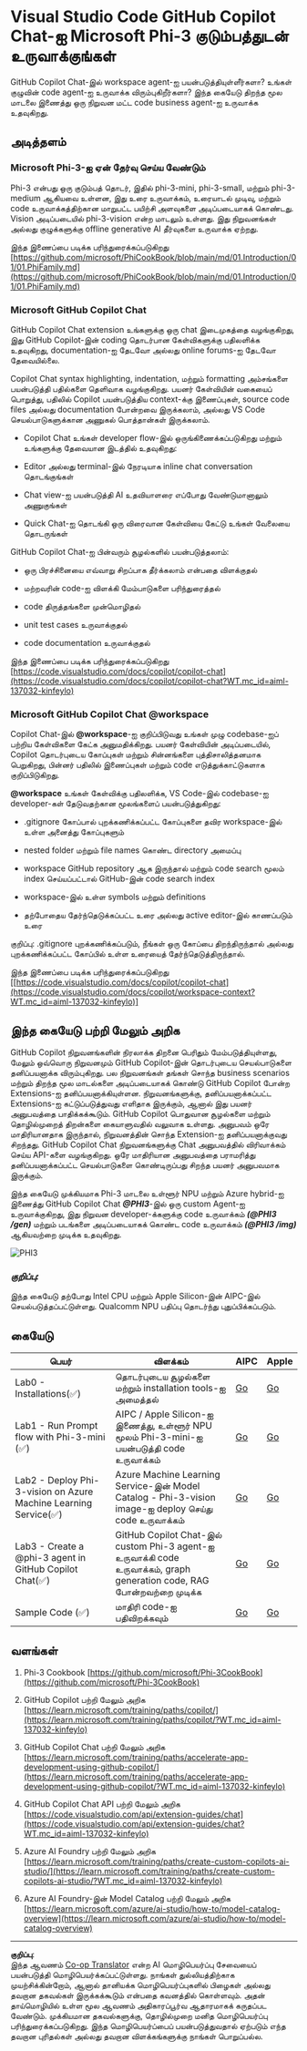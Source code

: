 <!--
CO_OP_TRANSLATOR_METADATA:
{
  "original_hash": "00b7a699de8ac405fa821f4c0f7fc0ab",
  "translation_date": "2025-10-11T11:54:50+00:00",
  "source_file": "md/02.Application/02.Code/Phi3/VSCodeExt/README.md",
  "language_code": "ta"
}
-->
# **Visual Studio Code GitHub Copilot Chat-ஐ Microsoft Phi-3 குடும்பத்துடன் உருவாக்குங்கள்**

GitHub Copilot Chat-இல் workspace agent-ஐ பயன்படுத்தியுள்ளீர்களா? உங்கள் குழுவின் code agent-ஐ உருவாக்க விரும்புகிறீர்களா? இந்த கையேடு திறந்த மூல மாடலை இணைத்து ஒரு நிறுவன மட்ட code business agent-ஐ உருவாக்க உதவுகிறது.

## **அடித்தளம்**

### **Microsoft Phi-3-ஐ ஏன் தேர்வு செய்ய வேண்டும்**

Phi-3 என்பது ஒரு குடும்பத் தொடர், இதில் phi-3-mini, phi-3-small, மற்றும் phi-3-medium ஆகியவை உள்ளன, இது உரை உருவாக்கம், உரையாடல் முடிவு, மற்றும் code உருவாக்கத்திற்கான மாறுபட்ட பயிற்சி அளவுகளை அடிப்படையாகக் கொண்டது. Vision அடிப்படையில் phi-3-vision என்ற மாடலும் உள்ளது. இது நிறுவனங்கள் அல்லது குழுக்களுக்கு offline generative AI தீர்வுகளை உருவாக்க ஏற்றது.

இந்த இணைப்பை படிக்க பரிந்துரைக்கப்படுகிறது [https://github.com/microsoft/PhiCookBook/blob/main/md/01.Introduction/01/01.PhiFamily.md](https://github.com/microsoft/PhiCookBook/blob/main/md/01.Introduction/01/01.PhiFamily.md)

### **Microsoft GitHub Copilot Chat**

GitHub Copilot Chat extension உங்களுக்கு ஒரு chat இடைமுகத்தை வழங்குகிறது, இது GitHub Copilot-இன் coding தொடர்பான கேள்விகளுக்கு பதிலளிக்க உதவுகிறது, documentation-ஐ தேடவோ அல்லது online forums-ஐ தேடவோ தேவையில்லை.

Copilot Chat syntax highlighting, indentation, மற்றும் formatting அம்சங்களை பயன்படுத்தி பதில்களை தெளிவாக வழங்குகிறது. பயனர் கேள்வியின் வகையைப் பொறுத்து, பதிலில் Copilot பயன்படுத்திய context-க்கு இணைப்புகள், source code files அல்லது documentation போன்றவை இருக்கலாம், அல்லது VS Code செயல்பாடுகளுக்கான அணுகல் பொத்தான்கள் இருக்கலாம்.

- Copilot Chat உங்கள் developer flow-இல் ஒருங்கிணைக்கப்படுகிறது மற்றும் உங்களுக்கு தேவையான இடத்தில் உதவுகிறது:

- Editor அல்லது terminal-இல் நேரடியாக inline chat conversation தொடங்குங்கள்

- Chat view-ஐ பயன்படுத்தி AI உதவியாளரை எப்போது வேண்டுமானாலும் அணுகுங்கள்

- Quick Chat-ஐ தொடங்கி ஒரு விரைவான கேள்வியை கேட்டு உங்கள் வேலையை தொடருங்கள்

GitHub Copilot Chat-ஐ பின்வரும் சூழல்களில் பயன்படுத்தலாம்:

- ஒரு பிரச்சினையை எவ்வாறு சிறப்பாக தீர்க்கலாம் என்பதை விளக்குதல்

- மற்றவரின் code-ஐ விளக்கி மேம்பாடுகளை பரிந்துரைத்தல்

- code திருத்தங்களை முன்மொழிதல்

- unit test cases உருவாக்குதல்

- code documentation உருவாக்குதல்

இந்த இணைப்பை படிக்க பரிந்துரைக்கப்படுகிறது [https://code.visualstudio.com/docs/copilot/copilot-chat](https://code.visualstudio.com/docs/copilot/copilot-chat?WT.mc_id=aiml-137032-kinfeylo)

### **Microsoft GitHub Copilot Chat @workspace**

Copilot Chat-இல் **@workspace**-ஐ குறிப்பிடுவது உங்கள் முழு codebase-ஐப் பற்றிய கேள்விகளை கேட்க அனுமதிக்கிறது. பயனர் கேள்வியின் அடிப்படையில், Copilot தொடர்புடைய கோப்புகள் மற்றும் சின்னங்களை புத்திசாலித்தனமாக பெறுகிறது, பின்னர் பதிலில் இணைப்புகள் மற்றும் code எடுத்துக்காட்டுகளாக குறிப்பிடுகிறது.

**@workspace** உங்கள் கேள்விக்கு பதிலளிக்க, VS Code-இல் codebase-ஐ developer-கள் தேடுவதற்கான மூலங்களைப் பயன்படுத்துகிறது:

- .gitignore கோப்பால் புறக்கணிக்கப்பட்ட கோப்புகளை தவிர workspace-இல் உள்ள அனைத்து கோப்புகளும்

- nested folder மற்றும் file names கொண்ட directory அமைப்பு

- workspace GitHub repository ஆக இருந்தால் மற்றும் code search மூலம் index செய்யப்பட்டால் GitHub-இன் code search index

- workspace-இல் உள்ள symbols மற்றும் definitions

- தற்போதைய தேர்ந்தெடுக்கப்பட்ட உரை அல்லது active editor-இல் காணப்படும் உரை

குறிப்பு: .gitignore புறக்கணிக்கப்படும், நீங்கள் ஒரு கோப்பை திறந்திருந்தால் அல்லது புறக்கணிக்கப்பட்ட கோப்பில் உள்ள உரையைத் தேர்ந்தெடுத்திருந்தால்.

இந்த இணைப்பை படிக்க பரிந்துரைக்கப்படுகிறது [[https://code.visualstudio.com/docs/copilot/copilot-chat](https://code.visualstudio.com/docs/copilot/workspace-context?WT.mc_id=aiml-137032-kinfeylo)]

## **இந்த கையேடு பற்றி மேலும் அறிக**

GitHub Copilot நிறுவனங்களின் நிரலாக்க திறனை பெரிதும் மேம்படுத்தியுள்ளது, மேலும் ஒவ்வொரு நிறுவனமும் GitHub Copilot-இன் தொடர்புடைய செயல்பாடுகளை தனிப்பயனாக்க விரும்புகிறது. பல நிறுவனங்கள் தங்கள் சொந்த business scenarios மற்றும் திறந்த மூல மாடல்களை அடிப்படையாகக் கொண்டு GitHub Copilot போன்ற Extensions-ஐ தனிப்பயனாக்கியுள்ளன. நிறுவனங்களுக்கு, தனிப்பயனாக்கப்பட்ட Extensions-ஐ கட்டுப்படுத்துவது எளிதாக இருக்கும், ஆனால் இது பயனர் அனுபவத்தை பாதிக்கக்கூடும். GitHub Copilot பொதுவான சூழல்களை மற்றும் தொழில்முறைத் திறன்களை கையாளுவதில் வலுவாக உள்ளது. அனுபவம் ஒரே மாதிரியானதாக இருந்தால், நிறுவனத்தின் சொந்த Extension-ஐ தனிப்பயனாக்குவது சிறந்தது. GitHub Copilot Chat நிறுவனங்களுக்கு Chat அனுபவத்தில் விரிவாக்கம் செய்ய API-களை வழங்குகிறது. ஒரே மாதிரியான அனுபவத்தை பராமரித்து தனிப்பயனாக்கப்பட்ட செயல்பாடுகளை கொண்டிருப்பது சிறந்த பயனர் அனுபவமாக இருக்கும்.

இந்த கையேடு முக்கியமாக Phi-3 மாடலை உள்ளூர் NPU மற்றும் Azure hybrid-ஐ இணைத்து GitHub Copilot Chat ***@PHI3***-இல் ஒரு custom Agent-ஐ உருவாக்குகிறது, இது நிறுவன developer-க்களுக்கு code உருவாக்கம் ***(@PHI3 /gen)*** மற்றும் படங்களை அடிப்படையாகக் கொண்ட code உருவாக்கம் ***(@PHI3 /img)*** ஆகியவற்றை முடிக்க உதவுகிறது.

![PHI3](../../../../../../../imgs/02/vscodeext/cover.png)

### ***குறிப்பு:*** 

இந்த கையேடு தற்போது Intel CPU மற்றும் Apple Silicon-இன் AIPC-இல் செயல்படுத்தப்பட்டுள்ளது. Qualcomm NPU பதிப்பு தொடர்ந்து புதுப்பிக்கப்படும்.

## **கையேடு**

| பெயர் | விளக்கம் | AIPC | Apple |
| ------------ | ----------- | -------- |-------- |
| Lab0 - Installations(✅) | தொடர்புடைய சூழல்களை மற்றும் installation tools-ஐ அமைத்தல் | [Go](./HOL/AIPC/01.Installations.md) |[Go](./HOL/Apple/01.Installations.md) |
| Lab1 - Run Prompt flow with Phi-3-mini (✅) | AIPC / Apple Silicon-ஐ இணைத்து, உள்ளூர் NPU மூலம் Phi-3-mini-ஐ பயன்படுத்தி code உருவாக்கம் | [Go](./HOL/AIPC/02.PromptflowWithNPU.md) |  [Go](./HOL/Apple/02.PromptflowWithMLX.md) |
| Lab2 - Deploy Phi-3-vision on Azure Machine Learning Service(✅) | Azure Machine Learning Service-இன் Model Catalog - Phi-3-vision image-ஐ deploy செய்து code உருவாக்கம் | [Go](./HOL/AIPC/03.DeployPhi3VisionOnAzure.md) |[Go](./HOL/Apple/03.DeployPhi3VisionOnAzure.md) |
| Lab3 - Create a @phi-3 agent in GitHub Copilot Chat(✅)  | GitHub Copilot Chat-இல் custom Phi-3 agent-ஐ உருவாக்கி code உருவாக்கம், graph generation code, RAG போன்றவற்றை முடிக்க | [Go](./HOL/AIPC/04.CreatePhi3AgentInVSCode.md) | [Go](./HOL/Apple/04.CreatePhi3AgentInVSCode.md) |
| Sample Code (✅)  | மாதிரி code-ஐ பதிவிறக்கவும் | [Go](../../../../../../../code/07.Lab/01/AIPC) | [Go](../../../../../../../code/07.Lab/01/Apple) |

## **வளங்கள்**

1. Phi-3 Cookbook [https://github.com/microsoft/Phi-3CookBook](https://github.com/microsoft/Phi-3CookBook)

2. GitHub Copilot பற்றி மேலும் அறிக [https://learn.microsoft.com/training/paths/copilot/](https://learn.microsoft.com/training/paths/copilot/?WT.mc_id=aiml-137032-kinfeylo)

3. GitHub Copilot Chat பற்றி மேலும் அறிக [https://learn.microsoft.com/training/paths/accelerate-app-development-using-github-copilot/](https://learn.microsoft.com/training/paths/accelerate-app-development-using-github-copilot/?WT.mc_id=aiml-137032-kinfeylo)

4. GitHub Copilot Chat API பற்றி மேலும் அறிக [https://code.visualstudio.com/api/extension-guides/chat](https://code.visualstudio.com/api/extension-guides/chat?WT.mc_id=aiml-137032-kinfeylo)

5. Azure AI Foundry பற்றி மேலும் அறிக [https://learn.microsoft.com/training/paths/create-custom-copilots-ai-studio/](https://learn.microsoft.com/training/paths/create-custom-copilots-ai-studio/?WT.mc_id=aiml-137032-kinfeylo)

6. Azure AI Foundry-இன் Model Catalog பற்றி மேலும் அறிக [https://learn.microsoft.com/azure/ai-studio/how-to/model-catalog-overview](https://learn.microsoft.com/azure/ai-studio/how-to/model-catalog-overview)

---

**குறிப்பு**:  
இந்த ஆவணம் [Co-op Translator](https://github.com/Azure/co-op-translator) என்ற AI மொழிபெயர்ப்பு சேவையைப் பயன்படுத்தி மொழிபெயர்க்கப்பட்டுள்ளது. நாங்கள் துல்லியத்திற்காக முயற்சிக்கின்றோம், ஆனால் தானியக்க மொழிபெயர்ப்புகளில் பிழைகள் அல்லது தவறான தகவல்கள் இருக்கக்கூடும் என்பதை கவனத்தில் கொள்ளவும். அதன் தாய்மொழியில் உள்ள மூல ஆவணம் அதிகாரப்பூர்வ ஆதாரமாகக் கருதப்பட வேண்டும். முக்கியமான தகவல்களுக்கு, தொழில்முறை மனித மொழிபெயர்ப்பு பரிந்துரைக்கப்படுகிறது. இந்த மொழிபெயர்ப்பைப் பயன்படுத்துவதால் ஏற்படும் எந்த தவறான புரிதல்கள் அல்லது தவறான விளக்கங்களுக்கு நாங்கள் பொறுப்பல்ல.